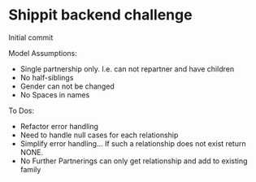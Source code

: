 # Shippit backend challenge

Initial commit

Model Assumptions:
- Single partnership only. I.e. can not repartner and have children
- No half-siblings
- Gender can not be changed
- No Spaces in names

To Dos:
- Refactor error handling
- Need to handle null cases for each relationship
- Simplify error handling... If such a relationship does not exist return NONE.
- No Further Partnerings can only get relationship and add to existing family